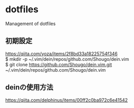 # dotfiles
Management of dotfiles

## 初期設定
https://qiita.com/yoza/items/2f8bd33a18225754f346  
$ mkdir -p ~/.vim/dein/repos/github.com/Shougo/dein.vim  
$ git clone https://github.com/Shougo/dein.vim.git ~/.vim/dein/repos/github.com/Shougo/dein.vim  

  
## deinの使用方法
https://qiita.com/delphinus/items/00ff2c0ba972c6e41542  
